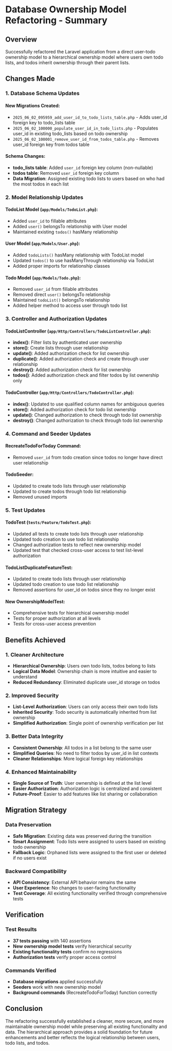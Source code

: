 # Database Ownership Model Refactoring - Summary

## Overview

Successfully refactored the Laravel application from a direct user-todo ownership model to a hierarchical ownership model where users own todo lists, and todos inherit ownership through their parent lists.

## Changes Made

### 1. Database Schema Updates

#### New Migrations Created:
- `2025_06_02_095959_add_user_id_to_todo_lists_table.php` - Adds user_id foreign key to todo_lists table
- `2025_06_02_100000_populate_user_id_in_todo_lists.php` - Populates user_id in existing todo_lists based on todo ownership
- `2025_06_02_100001_remove_user_id_from_todos_table.php` - Removes user_id foreign key from todos table

#### Schema Changes:
- **todo_lists table**: Added `user_id` foreign key column (non-nullable)
- **todos table**: Removed `user_id` foreign key column
- **Data Migration**: Assigned existing todo lists to users based on who had the most todos in each list

### 2. Model Relationship Updates

#### TodoList Model (`app/Models/TodoList.php`):
- Added `user_id` to fillable attributes
- Added `user()` belongsTo relationship with User model
- Maintained existing `todos()` hasMany relationship

#### User Model (`app/Models/User.php`):
- Added `todoLists()` hasMany relationship with TodoList model
- Updated `todos()` to use hasManyThrough relationship via TodoList
- Added proper imports for relationship classes

#### Todo Model (`app/Models/Todo.php`):
- Removed `user_id` from fillable attributes
- Removed direct `user()` belongsTo relationship
- Maintained `todoList()` belongsTo relationship
- Added helper method to access user through todo list

### 3. Controller and Authorization Updates

#### TodoListController (`app/Http/Controllers/TodoListController.php`):
- **index()**: Filter lists by authenticated user ownership
- **store()**: Create lists through user relationship
- **update()**: Added authorization check for list ownership
- **duplicate()**: Added authorization check and create through user relationship
- **destroy()**: Added authorization check for list ownership
- **todos()**: Added authorization check and filter todos by list ownership only

#### TodoController (`app/Http/Controllers/TodoController.php`):
- **index()**: Updated to use qualified column names for ambiguous queries
- **store()**: Added authorization check for todo list ownership
- **update()**: Changed authorization to check through todo list ownership
- **destroy()**: Changed authorization to check through todo list ownership

### 4. Command and Seeder Updates

#### RecreateTodoForToday Command:
- Removed `user_id` from todo creation since todos no longer have direct user relationship

#### TodoSeeder:
- Updated to create todo lists through user relationship
- Updated to create todos through todo list relationship
- Removed unused imports

### 5. Test Updates

#### TodoTest (`tests/Feature/TodoTest.php`):
- Updated all tests to create todo lists through user relationship
- Updated todo creation to use todo list relationship
- Changed authorization tests to reflect new ownership model
- Updated test that checked cross-user access to test list-level authorization

#### TodoListDuplicateFeatureTest:
- Updated to create todo lists through user relationship
- Updated todo creation to use todo list relationship
- Removed assertions for user_id on todos since they no longer exist

#### New OwnershipModelTest:
- Comprehensive tests for hierarchical ownership model
- Tests for proper authorization at all levels
- Tests for cross-user access prevention

## Benefits Achieved

### 1. Cleaner Architecture
- **Hierarchical Ownership**: Users own todo lists, todos belong to lists
- **Logical Data Model**: Ownership chain is more intuitive and easier to understand
- **Reduced Redundancy**: Eliminated duplicate user_id storage on todos

### 2. Improved Security
- **List-Level Authorization**: Users can only access their own todo lists
- **Inherited Security**: Todo security is automatically inherited from list ownership
- **Simplified Authorization**: Single point of ownership verification per list

### 3. Better Data Integrity
- **Consistent Ownership**: All todos in a list belong to the same user
- **Simplified Queries**: No need to filter todos by user_id in list contexts
- **Cleaner Relationships**: More logical foreign key relationships

### 4. Enhanced Maintainability
- **Single Source of Truth**: User ownership is defined at the list level
- **Easier Authorization**: Authorization logic is centralized and consistent
- **Future-Proof**: Easier to add features like list sharing or collaboration

## Migration Strategy

### Data Preservation
- **Safe Migration**: Existing data was preserved during the transition
- **Smart Assignment**: Todo lists were assigned to users based on existing todo ownership
- **Fallback Logic**: Orphaned lists were assigned to the first user or deleted if no users exist

### Backward Compatibility
- **API Consistency**: External API behavior remains the same
- **User Experience**: No changes to user-facing functionality
- **Test Coverage**: All existing functionality verified through comprehensive tests

## Verification

### Test Results
- **37 tests passing** with 140 assertions
- **New ownership model tests** verify hierarchical security
- **Existing functionality tests** confirm no regressions
- **Authorization tests** verify proper access control

### Commands Verified
- **Database migrations** applied successfully
- **Seeders** work with new ownership model
- **Background commands** (RecreateTodoForToday) function correctly

## Conclusion

The refactoring successfully established a cleaner, more secure, and more maintainable ownership model while preserving all existing functionality and data. The hierarchical approach provides a solid foundation for future enhancements and better reflects the logical relationship between users, todo lists, and todos.
